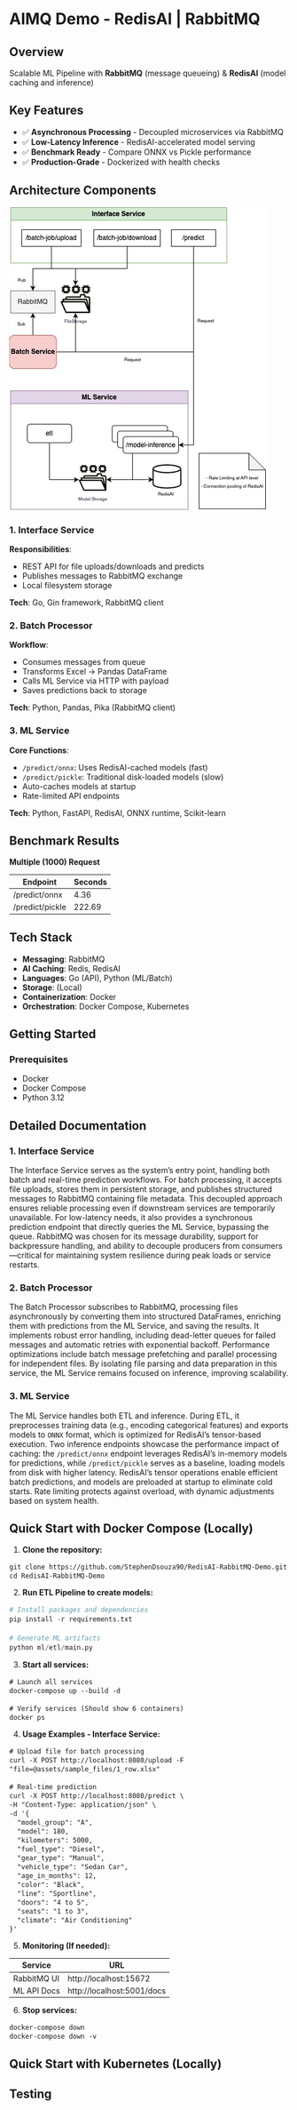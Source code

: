 # AIMQ Demo - RedisAI | RabbitMQ

## Overview

Scalable ML Pipeline with **RabbitMQ** (message queueing) & **RedisAI** (model caching and inference)

## Key Features

- ✅ **Asynchronous Processing** - Decoupled microservices via RabbitMQ
- ✅ **Low-Latency Inference** - RedisAI-accelerated model serving
- ✅ **Benchmark Ready** - Compare ONNX vs Pickle performance
- ✅ **Production-Grade** - Dockerized with health checks

## Architecture Components

![design](assets/architecture/app-architecture.jpg)

### 1. **Interface Service**

**Responsibilities**:

- REST API for file uploads/downloads and predicts
- Publishes messages to RabbitMQ exchange
- Local filesystem storage

**Tech**: Go, Gin framework, RabbitMQ client

### 2. **Batch Processor**

**Workflow**:

- Consumes messages from queue
- Transforms Excel → Pandas DataFrame
- Calls ML Service via HTTP with payload
- Saves predictions back to storage

**Tech**: Python, Pandas, Pika (RabbitMQ client)

### 3. **ML Service**

**Core Functions**:

- `/predict/onnx`: Uses RedisAI-cached models (fast)
- `/predict/pickle`: Traditional disk-loaded models (slow)
- Auto-caches models at startup
- Rate-limited API endpoints

**Tech**: Python, FastAPI, RedisAI, ONNX runtime, Scikit-learn

## Benchmark Results

**Multiple (1000) Request**

| Endpoint        | Seconds |
|-----------------|---------|
| /predict/onnx   | 4.36    |
| /predict/pickle	| 222.69  |

## Tech Stack

- **Messaging**: RabbitMQ
- **AI Caching**: Redis, RedisAI
- **Languages**: Go (API), Python (ML/Batch)
- **Storage**: (Local)
- **Containerization**: Docker
- **Orchestration**: Docker Compose, Kubernetes

## Getting Started

### Prerequisites

- Docker
- Docker Compose
- Python 3.12

## Detailed Documentation

### 1. **Interface Service**

The Interface Service serves as the system’s entry point, handling both batch and real-time prediction workflows. For batch processing, it accepts file uploads, stores them in persistent storage, and publishes structured messages to RabbitMQ containing file metadata. This decoupled approach ensures reliable processing even if downstream services are temporarily unavailable. For low-latency needs, it also provides a synchronous prediction endpoint that directly queries the ML Service, bypassing the queue. RabbitMQ was chosen for its message durability, support for backpressure handling, and ability to decouple producers from consumers—critical for maintaining system resilience during peak loads or service restarts.

### 2. **Batch Processor**

The Batch Processor subscribes to RabbitMQ, processing files asynchronously by converting them into structured DataFrames, enriching them with predictions from the ML Service, and saving the results. It implements robust error handling, including dead-letter queues for failed messages and automatic retries with exponential backoff. Performance optimizations include batch message prefetching and parallel processing for independent files. By isolating file parsing and data preparation in this service, the ML Service remains focused on inference, improving scalability.


### 3. **ML Service**

The ML Service handles both ETL and inference. During ETL, it preprocesses training data (e.g., encoding categorical features) and exports models to `ONNX` format, which is optimized for RedisAI’s tensor-based execution. Two inference endpoints showcase the performance impact of caching: the `/predict/onnx` endpoint leverages RedisAI’s in-memory models for predictions, while `/predict/pickle` serves as a baseline, loading models from disk with higher latency. RedisAI’s tensor operations enable efficient batch predictions, and models are preloaded at startup to eliminate cold starts. Rate limiting protects against overload, with dynamic adjustments based on system health.

## Quick Start with Docker Compose (Locally)

1. **Clone the repository:**

```
git clone https://github.com/StephenDsouza90/RedisAI-RabbitMQ-Demo.git
cd RedisAI-RabbitMQ-Demo
```

2. **Run ETL Pipeline to create models:**

```python
# Install packages and dependencies
pip install -r requirements.txt

# Generate ML artifacts
python ml/etl/main.py
```

3. **Start all services:**

```docker
# Launch all services
docker-compose up --build -d

# Verify services (Should show 6 containers)
docker ps
```

4. **Usage Examples - Interface Service:**

```
# Upload file for batch processing
curl -X POST http://localhost:8080/upload -F "file=@assets/sample_files/1_row.xlsx"

# Real-time prediction
curl -X POST http://localhost:8080/predict \
-H "Content-Type: application/json" \
-d '{
  "model_group": "A",
  "model": 180,
  "kilometers": 5000,
  "fuel_type": "Diesel",
  "gear_type": "Manual",
  "vehicle_type": "Sedan Car",
  "age_in_months": 12,
  "color": "Black",
  "line": "Sportline",
  "doors": "4 to 5",
  "seats": "1 to 3",
  "climate": "Air Conditioning"
}'
```

5. **Monitoring (If needed):**

| Service     | URL                        |
|-------------|----------------------------|
| RabbitMQ UI | http://localhost:15672     |
| ML API Docs | http://localhost:5001/docs |

6. **Stop services:**

```
docker-compose down
docker-compose down -v
```

## Quick Start with Kubernetes (Locally)

## Testing
